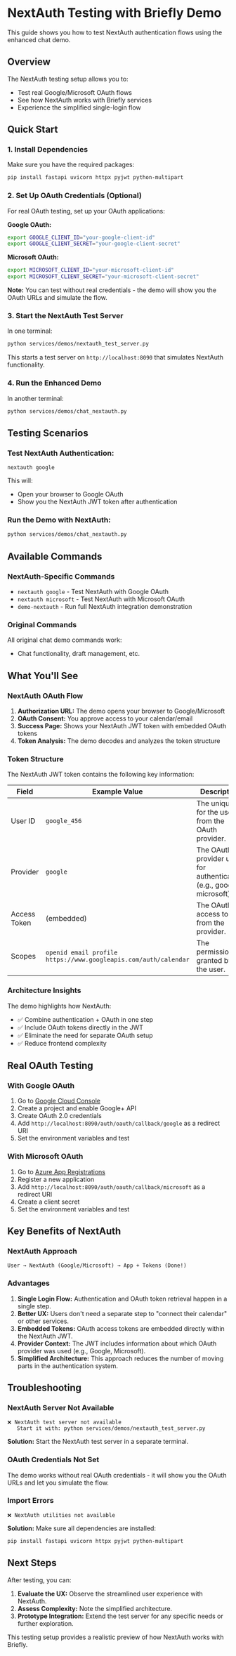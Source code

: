 # NextAuth Testing with Briefly Demo

This guide shows you how to test NextAuth authentication flows using the enhanced chat demo.

## Overview

The NextAuth testing setup allows you to:
- Test real Google/Microsoft OAuth flows
- See how NextAuth works with Briefly services
- Experience the simplified single-login flow

## Quick Start

### 1. Install Dependencies

Make sure you have the required packages:

```bash
pip install fastapi uvicorn httpx pyjwt python-multipart
```

### 2. Set Up OAuth Credentials (Optional)

For real OAuth testing, set up your OAuth applications:

**Google OAuth:**
```bash
export GOOGLE_CLIENT_ID="your-google-client-id"
export GOOGLE_CLIENT_SECRET="your-google-client-secret"
```

**Microsoft OAuth:**
```bash
export MICROSOFT_CLIENT_ID="your-microsoft-client-id"
export MICROSOFT_CLIENT_SECRET="your-microsoft-client-secret"
```

**Note:** You can test without real credentials - the demo will show you the OAuth URLs and simulate the flow.

### 3. Start the NextAuth Test Server

In one terminal:

```bash
python services/demos/nextauth_test_server.py
```

This starts a test server on `http://localhost:8090` that simulates NextAuth functionality.

### 4. Run the Enhanced Demo

In another terminal:

```bash
python services/demos/chat_nextauth.py
```

## Testing Scenarios

### Test NextAuth Authentication:
   ```
   nextauth google
   ```
   This will:
   - Open your browser to Google OAuth
   - Show you the NextAuth JWT token after authentication

### Run the Demo with NextAuth:

```bash
python services/demos/chat_nextauth.py
```

## Available Commands

### NextAuth-Specific Commands

- `nextauth google` - Test NextAuth with Google OAuth
- `nextauth microsoft` - Test NextAuth with Microsoft OAuth  
- `demo-nextauth` - Run full NextAuth integration demonstration

### Original Commands

All original chat demo commands work:
- Chat functionality, draft management, etc.

## What You'll See

### NextAuth OAuth Flow

1. **Authorization URL:** The demo opens your browser to Google/Microsoft
2. **OAuth Consent:** You approve access to your calendar/email
3. **Success Page:** Shows your NextAuth JWT token with embedded OAuth tokens
4. **Token Analysis:** The demo decodes and analyzes the token structure

### Token Structure

The NextAuth JWT token contains the following key information:

| Field | Example Value | Description |
|-------|---------------|-------------|
| User ID | `google_456` | The unique ID for the user from the OAuth provider. |
| Provider | `google` | The OAuth provider used for authentication (e.g., google, microsoft). |
| Access Token | (embedded) | The OAuth access token from the provider. |
| Scopes | `openid email profile https://www.googleapis.com/auth/calendar` | The permissions granted by the user. |

### Architecture Insights

The demo highlights how NextAuth:
- ✅ Combine authentication + OAuth in one step
- ✅ Include OAuth tokens directly in the JWT
- ✅ Eliminate the need for separate OAuth setup
- ✅ Reduce frontend complexity

## Real OAuth Testing

### With Google OAuth

1. Go to [Google Cloud Console](https://console.cloud.google.com/)
2. Create a project and enable Google+ API
3. Create OAuth 2.0 credentials
4. Add `http://localhost:8090/auth/oauth/callback/google` as a redirect URI
5. Set the environment variables and test

### With Microsoft OAuth

1. Go to [Azure App Registrations](https://portal.azure.com/#blade/Microsoft_AAD_RegisteredApps)
2. Register a new application
3. Add `http://localhost:8090/auth/oauth/callback/microsoft` as a redirect URI
4. Create a client secret
5. Set the environment variables and test

## Key Benefits of NextAuth

### NextAuth Approach
```
User → NextAuth (Google/Microsoft) → App + Tokens (Done!)
```

### Advantages

1. **Single Login Flow:** Authentication and OAuth token retrieval happen in a single step.
2. **Better UX:** Users don't need a separate step to "connect their calendar" or other services.
3. **Embedded Tokens:** OAuth access tokens are embedded directly within the NextAuth JWT.
4. **Provider Context:** The JWT includes information about which OAuth provider was used (e.g., Google, Microsoft).
5. **Simplified Architecture:** This approach reduces the number of moving parts in the authentication system.

## Troubleshooting

### NextAuth Server Not Available
```
❌ NextAuth test server not available
   Start it with: python services/demos/nextauth_test_server.py
```

**Solution:** Start the NextAuth test server in a separate terminal.

### OAuth Credentials Not Set
The demo works without real OAuth credentials - it will show you the OAuth URLs and let you simulate the flow.

### Import Errors
```
❌ NextAuth utilities not available
```

**Solution:** Make sure all dependencies are installed:
```bash
pip install fastapi uvicorn httpx pyjwt python-multipart
```

## Next Steps

After testing, you can:

1. **Evaluate the UX:** Observe the streamlined user experience with NextAuth.
2. **Assess Complexity:** Note the simplified architecture.
3. **Prototype Integration:** Extend the test server for any specific needs or further exploration.

This testing setup provides a realistic preview of how NextAuth works with Briefly.